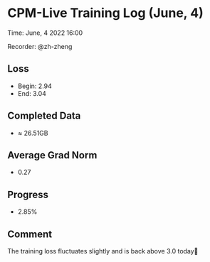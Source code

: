 
# CPM-Live Training Log (June, 4)

Time: June, 4 2022 16:00

Recorder: @zh-zheng

## Loss
- Begin: 2.94
- End: 3.04 
	
## Completed Data
- $\approx$ 26.51GB

## Average Grad Norm
- 0.27

## Progress
- 2.85%

## Comment

The training loss fluctuates slightly and is back above 3.0 today🤔
